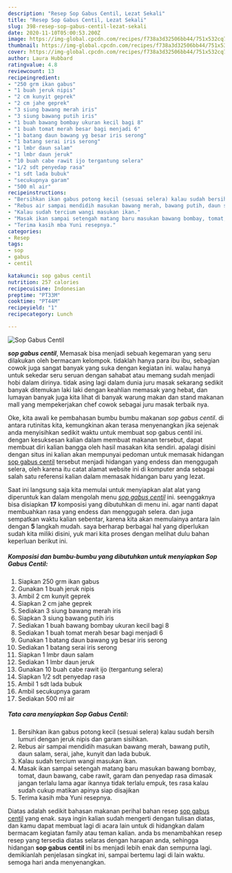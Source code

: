 ```yaml
---
description: "Resep Sop Gabus Centil, Lezat Sekali"
title: "Resep Sop Gabus Centil, Lezat Sekali"
slug: 398-resep-sop-gabus-centil-lezat-sekali
date: 2020-11-10T05:00:53.200Z
image: https://img-global.cpcdn.com/recipes/f738a3d32506bb44/751x532cq70/sop-gabus-centil-foto-resep-utama.jpg
thumbnail: https://img-global.cpcdn.com/recipes/f738a3d32506bb44/751x532cq70/sop-gabus-centil-foto-resep-utama.jpg
cover: https://img-global.cpcdn.com/recipes/f738a3d32506bb44/751x532cq70/sop-gabus-centil-foto-resep-utama.jpg
author: Laura Hubbard
ratingvalue: 4.8
reviewcount: 13
recipeingredient:
- "250 grm ikan gabus"
- "1 buah jeruk nipis"
- "2 cm kunyit geprek"
- "2 cm jahe geprek"
- "3 siung bawang merah iris"
- "3 siung bawang putih iris"
- "1 buah bawang bombay ukuran kecil bagi 8"
- "1 buah tomat merah besar bagi menjadi 6"
- "1 batang daun bawang yg besar iris serong"
- "1 batang serai iris serong"
- "1 lmbr daun salam"
- "1 lmbr daun jeruk"
- "10 buah cabe rawit ijo tergantung selera"
- "1/2 sdt penyedap rasa"
- "1 sdt lada bubuk"
- "secukupnya garam"
- "500 ml air"
recipeinstructions:
- "Bersihkan ikan gabus potong kecil (sesuai selera) kalau sudah bersih lumuri dengan jeruk nipis dan garam sisihkan."
- "Rebus air sampai mendidih masukan bawang merah, bawang putih, daun salam, serai, jahe, kunyit dan lada bubuk."
- "Kalau sudah tercium wangi masukan ikan."
- "Masak ikan sampai setengah matang baru masukan bawang bombay, tomat, daun bawang, cabe rawit, garam dan penyedap rasa dimasak jangan terlalu lama agar ikannya tidak terlalu empuk, tes rasa kalau sudah cukup matikan apinya siap disajikan"
- "Terima kasih mba Yuni resepnya."
categories:
- Resep
tags:
- sop
- gabus
- centil

katakunci: sop gabus centil 
nutrition: 257 calories
recipecuisine: Indonesian
preptime: "PT33M"
cooktime: "PT44M"
recipeyield: "1"
recipecategory: Lunch

---
```



![Sop Gabus Centil](https://img-global.cpcdn.com/recipes/f738a3d32506bb44/751x532cq70/sop-gabus-centil-foto-resep-utama.jpg)

<b><i>sop gabus centil</i></b>, Memasak bisa menjadi sebuah kegemaran yang seru dilakukan oleh bermacam kelompok. tidaklah hanya para ibu ibu, sebagian cowok juga sangat banyak yang suka dengan kegiatan ini. walau hanya untuk sekedar seru seruan dengan sahabat atau memang sudah menjadi hobi dalam dirinya. tidak asing lagi dalam dunia juru masak sekarang sedikit banyak ditemukan laki laki dengan keahlian memasak yang hebat, dan lumayan banyak juga kita lihat di banyak warung makan dan stand makanan mall yang mempekerjakan chef cowok sebagai juru masak terbaik nya.

Oke, kita awali ke pembahasan bumbu bumbu makanan <i>sop gabus centil</i>. di antara rutinitas kita, kemungkinan akan terasa menyenangkan jika sejenak anda menyisihkan sedikit waktu untuk membuat sop gabus centil ini. dengan kesuksesan kalian dalam membuat makanan tersebut, dapat membuat diri kalian bangga oleh hasil masakan kita sendiri. apalagi disini dengan situs ini kalian akan mempunyai pedoman untuk memasak hidangan <u>sop gabus centil</u> tersebut menjadi hidangan yang endess dan menggugah selera, oleh karena itu catat alamat website ini di komputer anda sebagai salah satu referensi kalian dalam memasak hidangan baru yang lezat.




Saat ini langsung saja kita memulai untuk menyiapkan alat alat yang diperuntuk kan dalam mengolah menu <u><i>sop gabus centil</i></u> ini. seenggaknya bisa disiapkan <b>17</b> komposisi yang dibutuhkan di menu ini. agar nanti dapat membuahkan rasa yang endess dan menggugah selera. dan juga sempatkan waktu kalian sebentar, karena kita akan memulainya antara lain dengan <b>5</b> langkah mudah. saya berharap berbagai hal yang diperlukan sudah kita miliki disini, yuk mari kita proses dengan melihat dulu bahan keperluan berikut ini.

<!--inarticleads1-->

##### Komposisi dan bumbu-bumbu yang dibutuhkan untuk menyiapkan Sop Gabus Centil:

1. Siapkan 250 grm ikan gabus
1. Gunakan 1 buah jeruk nipis
1. Ambil 2 cm kunyit geprek
1. Siapkan 2 cm jahe geprek
1. Sediakan 3 siung bawang merah iris
1. Siapkan 3 siung bawang putih iris
1. Sediakan 1 buah bawang bombay ukuran kecil bagi 8
1. Sediakan 1 buah tomat merah besar bagi menjadi 6
1. Gunakan 1 batang daun bawang yg besar iris serong
1. Sediakan 1 batang serai iris serong
1. Siapkan 1 lmbr daun salam
1. Sediakan 1 lmbr daun jeruk
1. Gunakan 10 buah cabe rawit ijo (tergantung selera)
1. Siapkan 1/2 sdt penyedap rasa
1. Ambil 1 sdt lada bubuk
1. Ambil secukupnya garam
1. Sediakan 500 ml air




<!--inarticleads2-->

##### Tata cara menyiapkan Sop Gabus Centil:

1. Bersihkan ikan gabus potong kecil (sesuai selera) kalau sudah bersih lumuri dengan jeruk nipis dan garam sisihkan.
1. Rebus air sampai mendidih masukan bawang merah, bawang putih, daun salam, serai, jahe, kunyit dan lada bubuk.
1. Kalau sudah tercium wangi masukan ikan.
1. Masak ikan sampai setengah matang baru masukan bawang bombay, tomat, daun bawang, cabe rawit, garam dan penyedap rasa dimasak jangan terlalu lama agar ikannya tidak terlalu empuk, tes rasa kalau sudah cukup matikan apinya siap disajikan
1. Terima kasih mba Yuni resepnya.




Diatas adalah sedikit bahasan makanan perihal bahan resep <u>sop gabus centil</u> yang enak. saya ingin kalian sudah mengerti dengan tulisan diatas, dan kamu dapat membuat lagi di acara lain untuk di hidangkan dalam bermacam kegiatan family atau teman kalian. anda bs menambahkan resep resep yang tersedia diatas selaras dengan harapan anda, sehingga hidangan <b>sop gabus centil</b> ini bs menjadi lebih enak dan sempurna lagi. demikianlah penjelasan singkat ini, sampai bertemu lagi di lain waktu. semoga hari anda menyenangkan.
